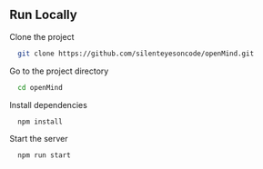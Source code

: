 
 
 ## Run Locally

Clone the project

```bash
  git clone https://github.com/silenteyesoncode/openMind.git
```

Go to the project directory

```bash
  cd openMind
```

Install dependencies

```bash
  npm install
```

Start the server

```bash
  npm run start
```

 
